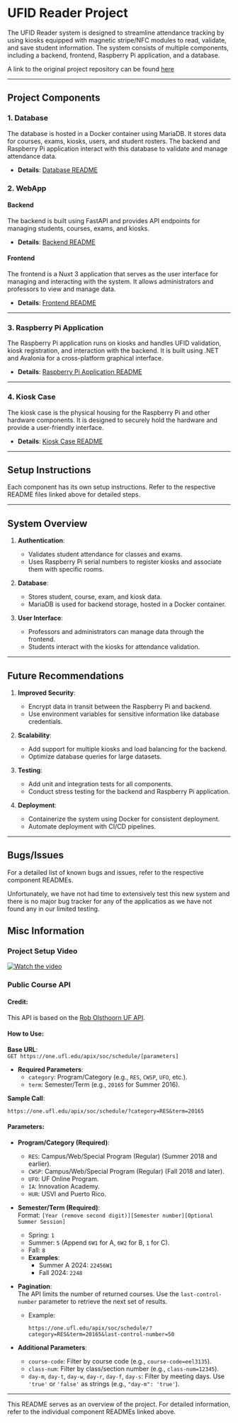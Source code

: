 # UFID Reader Project

The UFID Reader system is designed to streamline attendance tracking by using kiosks equipped with magnetic stripe/NFC modules to read, validate, and save student information. The system consists of multiple components, including a backend, frontend, Raspberry Pi application, and a database.

A link to the original project repository can be found [here](https://github.com/brod2240/ufid_reader)

---

## Project Components

### 1. **Database**

The database is hosted in a Docker container using MariaDB. It stores data for courses, exams, kiosks, users, and student rosters. The backend and Raspberry Pi application interact with this database to validate and manage attendance data.

- **Details**: [Database README](Database/README.md)

### 2. **WebApp**

#### **Backend**

The backend is built using FastAPI and provides API endpoints for managing students, courses, exams, and kiosks.

- **Details**: [Backend README](UFID_Reader_Web_App/fastapi_backend/README.md)

#### **Frontend**

The frontend is a Nuxt 3 application that serves as the user interface for managing and interacting with the system. It allows administrators and professors to view and manage data.

- **Details**: [Frontend README](UFID_Reader_Web_App/nuxt_frontend/README.md)

---

### 3. **Raspberry Pi Application**

The Raspberry Pi application runs on kiosks and handles UFID validation, kiosk registration, and interaction with the backend. It is built using .NET and Avalonia for a cross-platform graphical interface.

- **Details**: [Raspberry Pi Application README](UFID_Reader/README.md)

---

### 4. **Kiosk Case**

The kiosk case is the physical housing for the Raspberry Pi and other hardware components. It is designed to securely hold the hardware and provide a user-friendly interface.

- **Details**: [Kiosk Case README](Misc/KioskCase/README.md)

---

## Setup Instructions

Each component has its own setup instructions. Refer to the respective README files linked above for detailed steps.

---

## System Overview

1. **Authentication**:

   - Validates student attendance for classes and exams.
   - Uses Raspberry Pi serial numbers to register kiosks and associate them with specific rooms.

2. **Database**:

   - Stores student, course, exam, and kiosk data.
   - MariaDB is used for backend storage, hosted in a Docker container.

3. **User Interface**:
   - Professors and administrators can manage data through the frontend.
   - Students interact with the kiosks for attendance validation.

---

## Future Recommendations

1. **Improved Security**:

   - Encrypt data in transit between the Raspberry Pi and backend.
   - Use environment variables for sensitive information like database credentials.

2. **Scalability**:

   - Add support for multiple kiosks and load balancing for the backend.
   - Optimize database queries for large datasets.

3. **Testing**:

   - Add unit and integration tests for all components.
   - Conduct stress testing for the backend and Raspberry Pi application.

4. **Deployment**:
   - Containerize the system using Docker for consistent deployment.
   - Automate deployment with CI/CD pipelines.

---

## Bugs/Issues

For a detailed list of known bugs and issues, refer to the respective component READMEs.

Unfortunately, we have not had time to extensively test this new system and there is no major bug tracker for any of the applicatios as we have not found any in our limited testing.

## Misc Information

### Project Setup Video

[![Watch the video](https://img.youtube.com/vi/CkqPjx8nOnQ/maxresdefault.jpg)](https://youtu.be/CkqPjx8nOnQ)

### Public Course API

#### Credit:

This API is based on the [Rob Olsthoorn UF API](https://github.com/Rolstenhouse/uf_api?tab=readme-ov-file#courses).

#### How to Use:

**Base URL**:  
`GET https://one.ufl.edu/apix/soc/schedule/[parameters]`

- **Required Parameters**:
  - `category`: Program/Category (e.g., `RES`, `CWSP`, `UFO`, etc.).
  - `term`: Semester/Term (e.g., `20165` for Summer 2016).

**Sample Call**:

```plaintext
https://one.ufl.edu/apix/soc/schedule/?category=RES&term=20165
```

#### Parameters:

- **Program/Category (Required)**:

  - `RES`: Campus/Web/Special Program (Regular) (Summer 2018 and earlier).
  - `CWSP`: Campus/Web/Special Program (Regular) (Fall 2018 and later).
  - `UFO`: UF Online Program.
  - `IA`: Innovation Academy.
  - `HUR`: USVI and Puerto Rico.

- **Semester/Term (Required)**:  
  Format: `[Year (remove second digit)][Semester number][Optional Summer Session]`

  - Spring: `1`
  - Summer: `5` (Append `6W1` for A, `6W2` for B, `1` for C).
  - Fall: `8`
  - **Examples**:
    - Summer A 2024: `22456W1`
    - Fall 2024: `2248`

- **Pagination**:  
  The API limits the number of returned courses. Use the `last-control-number` parameter to retrieve the next set of results.

  - Example:
    ```plaintext
    https://one.ufl.edu/apix/soc/schedule/?category=RES&term=20165&last-control-number=50
    ```

- **Additional Parameters**:
  - `course-code`: Filter by course code (e.g., `course-code=eel3135`).
  - `class-num`: Filter by class/section number (e.g., `class-num=12345`).
  - `day-m`, `day-t`, `day-w`, `day-r`, `day-f`, `day-s`: Filter by meeting days. Use `'true'` or `'false'` as strings (e.g., `"day-m": 'true'`).

---

This README serves as an overview of the project. For detailed information, refer to the individual component READMEs linked above.
